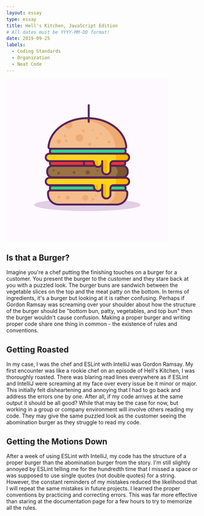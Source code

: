 ```yaml
---
layout: essay
type: essay
title: Hell's Kitchen, JavaScript Edition
# All dates must be YYYY-MM-DD format!
date: 2019-09-25
labels:
  - Coding Standards
  - Organization
  - Neat Code
---
```

<img class="ui small left floated image" src="../images/burger.png">

## Is that a Burger?

Imagine you're a chef putting the finishing touches on a burger for a customer. You present the burger to the customer and they stare back at you with a puzzled look. The burger buns are sandwich between the vegetable slices on the top and the meat patty on the bottom. In terms of ingredients, it's a burger but looking at it is rather confusing. Perhaps if Gordon Ramsay was screaming over your shoulder about how the structure of the burger should be "bottom bun, patty, vegetables, and top bun" then the burger wouldn't cause confusion. Making a proper burger and writing proper code share one thing in common - the existence of rules and conventions.

## Getting Roasted

In my case, I was the chef and ESLint with IntelliJ was Gordon Ramsay. My first encounter was like a rookie chef on an episode of Hell's Kitchen, I was thoroughly roasted. There was blaring read lines everywhere as if ESLint and IntelliJ were screaming at my face over every issue be it minor or major. This initially felt disheartening and annoying that I had to go back and address the errors one by one. After all, if my code arrives at the same output it should be all good? While that may be the case for now, but working in a group or company environment will involve others reading my code. They may give the same puzzled look as the customer seeing the abomination burger as they struggle to read my code.

## Getting the Motions Down

After a week of using ESLint with IntelliJ, my code has the structure of a proper burger than the abomination burger from the story. I'm still slightly annoyed by ESLint telling me for the hundredth time that I missed a space or was supposed to use single quotes (not double quotes) for a string. However, the constant reminders of my mistakes reduced the likelihood that I will repeat the same mistakes in future projects. I learned the proper conventions by practicing and correcting errors. This was far more effective than staring at the documentation page for a few hours to try to memorize all the rules.
